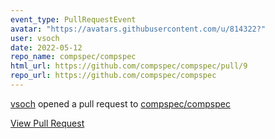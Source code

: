 ```yaml
---
event_type: PullRequestEvent
avatar: "https://avatars.githubusercontent.com/u/814322?"
user: vsoch
date: 2022-05-12
repo_name: compspec/compspec
html_url: https://github.com/compspec/compspec/pull/9
repo_url: https://github.com/compspec/compspec
---
```


<a href='https://github.com/vsoch' target='_blank'>vsoch</a> opened a pull request to <a href='https://github.com/compspec/compspec' target='_blank'>compspec/compspec</a>

<a href='https://github.com/compspec/compspec/pull/9' target='_blank'>View Pull Request</a>